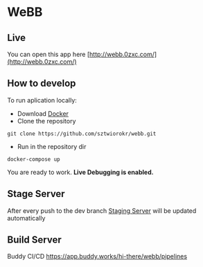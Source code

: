 # WeBB

## Live

You can open this app here
[http://webb.0zxc.com/](http://webb.0zxc.com/)

## How to develop

To run aplication locally:
* Download [Docker](https://www.docker.com/)
* Clone the repository
```
git clone https://github.com/sztwiorokr/webb.git
```
* Run in the repository dir
```
docker-compose up
```
You are ready to work. **Live Debugging is enabled.**
## Stage Server

After every push to the dev branch [Staging Server](http://webb.0zxc.com:81/) will be updated automatically

## Build Server

Buddy CI/CD
https://app.buddy.works/hi-there/webb/pipelines
